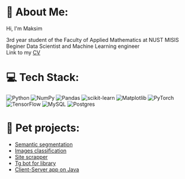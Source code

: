 # 💫 About Me:
Hi, I'm Maksim

3rd year student of the Faculty of Applied Mathematics at NUST MISIS<br>Beginer Data Scientist and Machine Learning engineer<br>Link to my [CV](https://docs.google.com/document/d/1rYLPR9Ad8316_Ms3z7ouy5c9yB3l-MHYwboOkGZcORY/edit?usp=sharing)


# 💻 Tech Stack:
![Python](https://img.shields.io/badge/python-3670A0?style=for-the-badge&logo=python&logoColor=ffdd54) ![NumPy](https://img.shields.io/badge/numpy-%23013243.svg?style=for-the-badge&logo=numpy&logoColor=white) ![Pandas](https://img.shields.io/badge/pandas-%23150458.svg?style=for-the-badge&logo=pandas&logoColor=white) ![scikit-learn](https://img.shields.io/badge/scikit--learn-%23F7931E.svg?style=for-the-badge&logo=scikit-learn&logoColor=white) ![Matplotlib](https://img.shields.io/badge/Matplotlib-%23ffffff.svg?style=for-the-badge&logo=Matplotlib&logoColor=black) ![PyTorch](https://img.shields.io/badge/PyTorch-%23EE4C2C.svg?style=for-the-badge&logo=PyTorch&logoColor=white) ![TensorFlow](https://img.shields.io/badge/TensorFlow-%23FF6F00.svg?style=for-the-badge&logo=TensorFlow&logoColor=white) ![MySQL](https://img.shields.io/badge/mysql-%2300000f.svg?style=for-the-badge&logo=mysql&logoColor=white) ![Postgres](https://img.shields.io/badge/postgres-%23316192.svg?style=for-the-badge&logo=postgresql&logoColor=white) 
# 🐇 Pet projects: 
* [Semantic segmentation](https://github.com/maksimlitvinov39kg/DS-ML-Projects/tree/main/Segmenatation)
* [Images classification](https://github.com/maksimlitvinov39kg/DS-ML-Projects/tree/main/Image%20Classification)
* [Site scrapper](https://github.com/maksimlitvinov39kg/sber_scrapper)
* [Tg bot for library](https://github.com/maksimlitvinov39kg/tgbot/tree/main)
* [Client-Server app on Java](https://github.com/maksimlitvinov39kg/courseprog)

